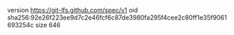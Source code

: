 version https://git-lfs.github.com/spec/v1
oid sha256:92e26f223ee9d7c2e46fcf6c87de3980fa295f4cee2c80ff1e35f9061693254c
size 646
